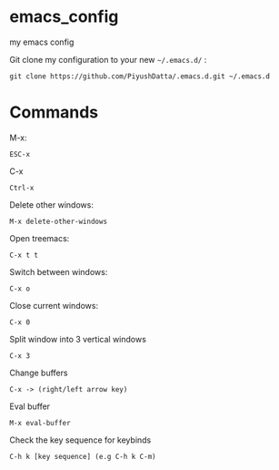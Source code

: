 # emacs_config
my emacs config

Git clone my configuration to your new `~/.emacs.d/` :
```
git clone https://github.com/PiyushDatta/.emacs.d.git ~/.emacs.d
```

# Commands

M-x:
```
ESC-x
```

C-x
```
Ctrl-x
```

Delete other windows:
```
M-x delete-other-windows
```

Open treemacs:
```
C-x t t
```

Switch between windows:
```
C-x o
```

Close current windows:
```
C-x 0
```

Split window into 3 vertical windows
```
C-x 3
```

Change buffers
```
C-x -> (right/left arrow key)
```

Eval buffer
```
M-x eval-buffer
```

Check the key sequence for keybinds
```
C-h k [key sequence] (e.g C-h k C-m)
```
